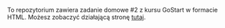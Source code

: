 To repozytorium zawiera zadanie domowe #2 z kursu GoStart w formacie HTML. Możesz zobaczyć działającą stronę [tutaj](https://martunia888.github.io/gostart-markup-hw-01/).
